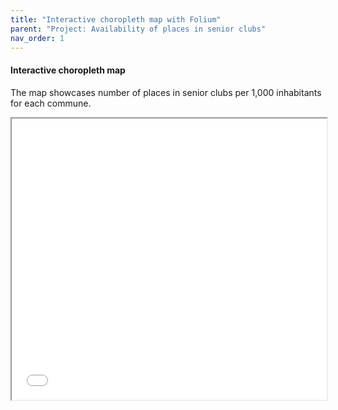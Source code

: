 ```yaml
---
title: "Interactive choropleth map with Folium"
parent: "Project: Availability of places in senior clubs"
nav_order: 1
---
```



#### **Interactive choropleth map** 
The map showcases number of places in senior clubs per 1,000 inhabitants for each commune.

<iframe src="{{ '/assets/interactive_map.html' | relative_url }}" width="100%" height="450"></iframe>